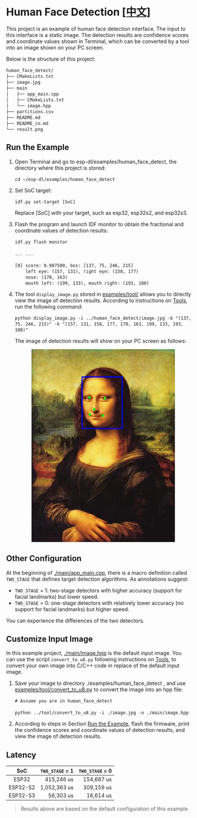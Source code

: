 # Human Face Detection [[中文]](./README_cn.md)

This project is an example of human face detection interface. The input to this interface is a static image. The detection results are confidence scores and coordinate values shown in Terminal, which can be converted by a tool into an image shown on your PC screen.

Below is the structure of this project:

```shell
human_face_detect/
├── CMakeLists.txt
├── image.jpg
├── main
│   ├── app_main.cpp
│   ├── CMakeLists.txt
│   └── image.hpp
├── partitions.csv
├── README.md
├── README_cn.md
└── result.png
```



## Run the Example

1. Open Terminal and go to esp-dl/examples/human_face_detect, the directory where this project is stored:

    ```shell
    cd ~/esp-dl/examples/human_face_detect
    ```

2. Set SoC target:

    ```shell
    idf.py set-target [SoC]
    ```
    Replace [SoC] with your target, such as esp32, esp32s2, and esp32s3.

3. Flash the program and launch IDF monitor to obtain the fractional and coordinate values of detection results:

   ```shell
   idf.py flash monitor
   
   ... ...
   
   [0] score: 0.987580, box: [137, 75, 246, 215]
       left eye: (157, 131), right eye: (158, 177)
       nose: (170, 163)
       mouth left: (199, 133), mouth right: (193, 180)
   ```

4. The tool `display_image.py` stored in [examples/tool/](../tool/) allows you to directly view the image of detection results. According to instructions on [Tools](../tool/README.md), run the following command:

   ```shell
   python display_image.py -i ../human_face_detect/image.jpg -b "(137, 75, 246, 215)" -k "(157, 131, 158, 177, 170, 163, 199, 133, 193, 180)"
   ```
    The image of detection results will show on your PC screen as follows:
   

   <p align="center">
    <img width="%" src="./result.png"> 
   </p>


## Other Configuration

At the beginning of [./main/app_main.cpp](./main/app_main.cpp), there is a macro definition called `TWO_STAGE` that defines target detection algorithms. As annotations suggest:

- `TWO_STAGE` = 1: two-stage detectors with higher accuracy (support for facial landmarks) but lower speed.
- `TWO_STAGE` = 0: one-stage detectors with relatively lower accuracy (no support for facial landmarks) but higher speed.

You can experience the differences of the two detectors.



## Customize Input Image

In this example project, [./main/image.hpp](./main/image.hpp) is the default input image. You can use the script `convert_to_u8.py` following instructions on [Tools](../tool/README.md), to convert your own image into C/C++ code in replace of the default input image.

1. Save your image to directory ./examples/human_face_detect , and use [examples/tool/convert_to_u8.py](../tool/convert_to_u8.py) to convert the image into an hpp file:

   ```shell
   # Assume you are in human_face_detect 

   python ../tool/convert_to_u8.py -i ./image.jpg -o ./main/image.hpp
   ```

2. According to steps in Section [Run the Example](#run-the-example), flash the firmware, print the confidence scores and coordinate values of detection results, and view the image of detection results.



## Latency

|   SoC    | `TWO_STAGE` = 1 | `TWO_STAGE` = 0 |
| :------: | --------------: | --------------: |
|  ESP32   |      415,246 us |      154,687 us |
| ESP32-S2 |    1,052,363 us |      309,159 us |
| ESP32-S3 |       56,303 us |       16,614 us |

> Results above are based on the default configuration of this example.
